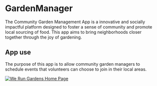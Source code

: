 # GardenManager
The Community Garden Management App is a innovative and socially impactful platform designed to foster a sense of community and promote local sourcing of food. This app aims to bring neighborhoods closer together through the joy of gardening.


<h2>App use</h2>
<p>The purpose of this app is to allow community garden managers to schedule events that volunteers can choose to join in their local areas.</p>
<a href="https://brianrod92.github.io/gardenManagerProject.html">
<img src="Garden Manager Demo/Home - We Run Gardens.png" alt="We Run Gardens Home Page">
</a>
